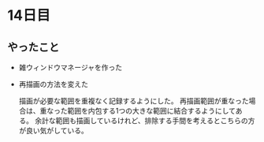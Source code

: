 14日目
=====

## やったこと

- 雑ウィンドウマネージャを作った

- 再描画の方法を変えた

  描画が必要な範囲を重複なく記録するようにした。
  再描画範囲が重なった場合は、重なった範囲を内包する1つの大きな範囲に結合するようにしてある。
  余計な範囲も描画しているけれど、排除する手間を考えるとこちらの方が良い気がしている。

